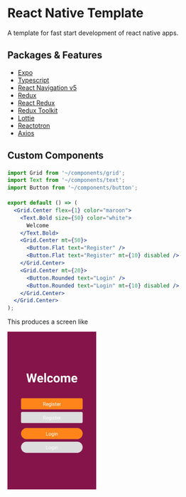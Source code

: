 # React Native Template

A template for fast start development of react native apps.

## Packages & Features

- [Expo](https://expo.io)
- [Typescript](https://www.typescriptlang.org)
- [React Navigation v5](https://reactnavigation.org)
- [Redux](https://redux.js.org)
- [React Redux](https://react-redux.js.org)
- [Redux Toolkit](https://redux-toolkit.js.org)
- [Lottie](https://airbnb.design/lottie)
- [Reactotron](https://infinite.red/reactotron)
- [Axios](https://github.com/axios/axios)

## Custom Components

```jsx
import Grid from '~/components/grid';
import Text from '~/components/text';
import Button from '~/components/button';

export default () => (
  <Grid.Center flex={1} color="maroon">
    <Text.Bold size={50} color="white">
      Welcome
    </Text.Bold>
    <Grid.Center mt={50}>
      <Button.Flat text="Register" />
      <Button.Flat text="Register" mt={10} disabled />
    </Grid.Center>
    <Grid.Center mt={20}>
      <Button.Rounded text="Login" />
      <Button.Rounded text="Login" mt={10} disabled />
    </Grid.Center>
  </Grid.Center>
);
```

This produces a screen like

<img src="docs/images/screen.jpeg" alt="example screen" width="200"/>
